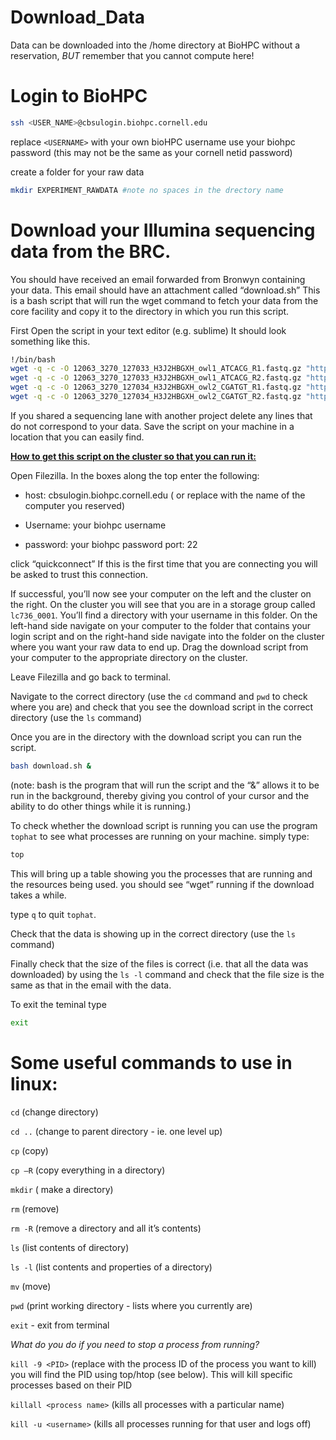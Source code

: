 Download_Data
================

Data can be downloaded into the /home directory at BioHPC without a
reservation, *BUT* remember that you cannot compute here!

# Login to BioHPC

``` bash
ssh <USER_NAME>@cbsulogin.biohpc.cornell.edu 
```

replace `<USERNAME>` with your own bioHPC username use your biohpc
password (this may not be the same as your cornell netid password)

create a folder for your raw data

``` bash
mkdir EXPERIMENT_RAWDATA #note no spaces in the drectory name
```

# Download your Illumina sequencing data from the BRC.

You should have received an email forwarded from Bronwyn containing your
data. This email should have an attachment called “download.sh” This is
a bash script that will run the wget command to fetch your data from the
core facility and copy it to the directory in which you run this script.

First Open the script in your text editor (e.g. sublime) It should look
something like this.

``` bash
!/bin/bash
wget -q -c -O 12063_3270_127033_H3J2HBGXH_owl1_ATCACG_R1.fastq.gz "http://cbsuapps.biohpc.cornell.edu/Sequencing/showseqfile.aspx?mode=http&cntrl=673407425&refid=822342"
wget -q -c -O 12063_3270_127033_H3J2HBGXH_owl1_ATCACG_R2.fastq.gz "http://cbsuapps.biohpc.cornell.edu/Sequencing/showseqfile.aspx?mode=http&cntrl=429994818&refid=822343"
wget -q -c -O 12063_3270_127034_H3J2HBGXH_owl2_CGATGT_R1.fastq.gz "http://cbsuapps.biohpc.cornell.edu/Sequencing/showseqfile.aspx?mode=http&cntrl=810767335&refid=822344"
wget -q -c -O 12063_3270_127034_H3J2HBGXH_owl2_CGATGT_R2.fastq.gz "http://cbsuapps.biohpc.cornell.edu/Sequencing/showseqfile.aspx?mode=http&cntrl=1853097718&refid=822345"
```

If you shared a sequencing lane with another project delete any lines
that do not correspond to your data. Save the script on your machine in
a location that you can easily find.

<u>**How to get this script on the cluster so that you can run it:**</u>

Open Filezilla. In the boxes along the top enter the following:

- host: cbsulogin.biohpc.cornell.edu ( or replace with the name of the
  computer you reserved)

- Username: your biohpc username

- password: your biohpc password port: 22

click “quickconnect” If this is the first time that you are connecting
you will be asked to trust this connection.

If successful, you’ll now see your computer on the left and the cluster
on the right. On the cluster you will see that you are in a storage
group called `lc736_0001`. You’ll find a directory with your username in
this folder. On the left-hand side navigate on your computer to the
folder that contains your login script and on the right-hand side
navigate into the folder on the cluster where you want your raw data to
end up. Drag the download script from your computer to the appropriate
directory on the cluster.

Leave Filezilla and go back to terminal.

Navigate to the correct directory (use the `cd` command and `pwd` to
check where you are) and check that you see the download script in the
correct directory (use the `ls` command)

Once you are in the directory with the download script you can run the
script.

``` bash
bash download.sh &
```

(note: bash is the program that will run the script and the “&” allows
it to be run in the background, thereby giving you control of your
cursor and the ability to do other things while it is running.)

To check whether the download script is running you can use the program
`tophat` to see what processes are running on your machine. simply type:

``` bash
top 
```

This will bring up a table showing you the processes that are running
and the resources being used. you should see “wget” running if the
download takes a while.

type `q` to quit `tophat`.

Check that the data is showing up in the correct directory (use the `ls`
command)

Finally check that the size of the files is correct (i.e. that all the
data was downloaded) by using the `ls -l` command and check that the
file size is the same as that in the email with the data.

To exit the teminal type

``` bash
exit
```

# Some useful commands to use in linux:

`cd` (change directory)

`cd ..` (change to parent directory - ie. one level up)

`cp` (copy)

`cp –R` (copy everything in a directory)

`mkdir` ( make a directory)

`rm` (remove)

`rm -R` (remove a directory and all it’s contents)

`ls` (list contents of directory)

`ls -l` (list contents and properties of a directory)

`mv` (move)

`pwd` (print working directory - lists where you currently are)

`exit` - exit from terminal

*What do you do if you need to stop a process from running?*

`kill -9 <PID>` (replace <PID> with the process ID of the process you
want to kill) you will find the PID using top/htop (see below). This
will kill specific processes based on their PID

`killall <process name>` (kills all processes with a particular name)

`kill -u <username>` (kills all processes running for that user and logs
off)
